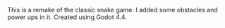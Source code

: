 This is a remake of the classic snake game. I added some obstacles and power ups in it.
Created using Godot 4.4.

